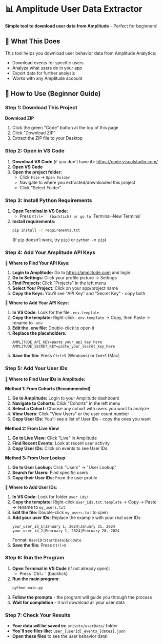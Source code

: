 # 📊 Amplitude User Data Extractor

**Simple tool to download user data from Amplitude** - Perfect for beginners! 

## 🎯 What This Does

This tool helps you download user behavior data from Amplitude Analytics:
- Download events for specific users
- Analyze what users do in your app
- Export data for further analysis
- Works with any Amplitude account

## 🚀 How to Use (Beginner Guide)

### Step 1: Download This Project

**Download ZIP**
1. Click the green "Code" button at the top of this page
2. Click "Download ZIP"
3. Extract the ZIP file to your Desktop

### Step 2: Open in VS Code

1. **Download VS Code** (if you don't have it): https://code.visualstudio.com/
2. **Open VS Code**
3. **Open the project folder:**
   - Click `File` → `Open Folder`
   - Navigate to where you extracted/downloaded this project
   - Click "Select Folder"

### Step 3: Install Python Requirements

1. **Open Terminal in VS Code:**
   - Press `Ctrl+`` (backtick) or go to `Terminal` → `New Terminal`
2. **Install requirements:**
   ```bash
   pip install -r requirements.txt
   ```
   (If `pip` doesn't work, try `pip3` or `python -m pip`)

### Step 4: Add Your Amplitude API Keys

**🔑 Where to Find Your API Keys:**
1. **Login to Amplitude:** Go to https://amplitude.com and login
2. **Go to Settings:** Click your profile picture → Settings
3. **Find Projects:** Click "Projects" in the left menu
4. **Select Your Project:** Click on your app/project name
5. **Copy the Keys:** You'll see "API Key" and "Secret Key" - copy both

**📝 Where to Add Your API Keys:**
1. **In VS Code:** Look for the file `.env.template`
2. **Copy the template:** Right-click `.env.template` → Copy, then Paste → rename to `.env`
3. **Edit the .env file:** Double-click to open it
4. **Replace the placeholders:**
   ```
   AMPLITUDE_API_KEY=paste_your_api_key_here
   AMPLITUDE_SECRET_KEY=paste_your_secret_key_here
   ```
5. **Save the file:** Press `Ctrl+S` (Windows) or `Cmd+S` (Mac)

### Step 5: Add Your User IDs

**👥 Where to Find User IDs in Amplitude:**

**Method 1: From Cohorts (Recommended)**
1. **Go to Amplitude:** Login to your Amplitude dashboard
2. **Navigate to Cohorts:** Click "Cohorts" in the left menu
3. **Select a Cohort:** Choose any cohort with users you want to analyze
4. **View Users:** Click "View Users" or the user count number
5. **Copy User IDs:** You'll see a list of User IDs - copy the ones you want

**Method 2: From Live View**
1. **Go to Live View:** Click "Live" in Amplitude
2. **Find Recent Events:** Look at recent user activity
3. **Copy User IDs:** Click on events to see User IDs

**Method 3: From User Lookup**
1. **Go to User Lookup:** Click "Users" → "User Lookup"
2. **Search for Users:** Find specific users
3. **Copy their User IDs:** From the user profile

**📝 Where to Add User IDs:**
1. **In VS Code:** Look for folder `user_ids/`
2. **Copy the template:** Right-click `user_ids.txt.template` → Copy → Paste → rename to `my_users.txt`
3. **Edit the file:** Double-click `my_users.txt` to open
4. **Add your user IDs:** Replace the example with your real user IDs:
   ```
   your_user_id_1|January 1, 2024|January 31, 2024
   your_user_id_2|February 1, 2024|February 28, 2024
   ```
   Format: `UserID|StartDate|EndDate`
5. **Save the file:** Press `Ctrl+S`

### Step 6: Run the Program

1. **Open Terminal in VS Code** (if not already open):
   - Press `Ctrl+`` (backtick)
2. **Run the main program:**
   ```bash
   python main.py
   ```
3. **Follow the prompts** - the program will guide you through the process
4. **Wait for completion** - it will download all your user data

### Step 7: Check Your Results

- **Your data will be saved in:** `private/userData/` folder
- **You'll see files like:** `user_[userid]_events_[dates].json`
- **Open these files** to see the user behavior data!